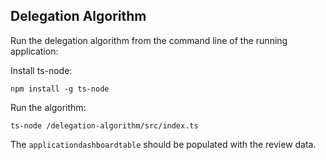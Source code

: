## Delegation Algorithm

Run the delegation algorithm from the command line of the running application:

Install ts-node:

```
npm install -g ts-node
```

Run the algorithm:

```
ts-node /delegation-algorithm/src/index.ts
```

The `applicationdashboardtable` should be populated with the review data.